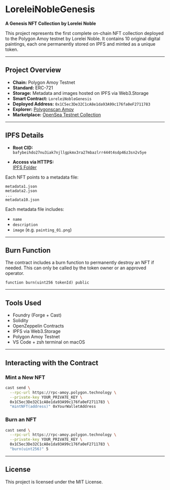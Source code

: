 # LoreleiNobleGenesis

**A Genesis NFT Collection by Lorelei Noble**

This project represents the first complete on-chain NFT collection deployed to the Polygon Amoy testnet by Lorelei Noble. It contains 10 original digital paintings, each one permanently stored on IPFS and minted as a unique token.

---

## Project Overview

- **Chain:** Polygon Amoy Testnet  
- **Standard:** ERC-721  
- **Storage:** Metadata and images hosted on IPFS via Web3.Storage  
- **Smart Contract:** `LoreleiNobleGenesis`  
- **Deployed Address:** `0x1C5ec3De32C1cA8e1da93A99c176fa0eF2711783`  
- **Explorer:** [Polygonscan Amoy](https://amoy.polygonscan.com/address/0x1C5ec3De32C1cA8e1da93A99c176fa0eF2711783)  
- **Marketplace:** [OpenSea Testnet Collection](https://testnets.opensea.io/assets/amoy/0x1C5ec3De32C1cA8e1da93A99c176fa0eF2711783/1)

---

## IPFS Details

- **Root CID:**  
  `bafybeihdo27nu3iak7njllgpkmx3ra27mbazlrr444t4sdp46z3sn2v5ye`

- **Access via HTTPS:**  
  [IPFS Folder](https://bafybeihdo27nu3iak7njllgpkmx3ra27mbazlrr444t4sdp46z3sn2v5ye.ipfs.w3s.link/)

Each NFT points to a metadata file:
```
metadata1.json  
metadata2.json  
...  
metadata10.json
```

Each metadata file includes:
- `name`
- `description`
- `image` (e.g. `painting_01.png`)

---

## Burn Function

The contract includes a burn function to permanently destroy an NFT if needed. This can only be called by the token owner or an approved operator.

```solidity
function burn(uint256 tokenId) public
```

---

## Tools Used

- Foundry (Forge + Cast)
- Solidity
- OpenZeppelin Contracts
- IPFS via Web3.Storage
- Polygon Amoy Testnet
- VS Code + zsh terminal on macOS

---

## Interacting with the Contract

### Mint a New NFT

```bash
cast send \
  --rpc-url https://rpc-amoy.polygon.technology \
  --private-key YOUR_PRIVATE_KEY \
  0x1C5ec3De32C1cA8e1da93A99c176fa0eF2711783 \
  "mintNFT(address)" 0xYourWalletAddress
```

### Burn an NFT

```bash
cast send \
  --rpc-url https://rpc-amoy.polygon.technology \
  --private-key YOUR_PRIVATE_KEY \
  0x1C5ec3De32C1cA8e1da93A99c176fa0eF2711783 \
  "burn(uint256)" 5
```

---

## License

This project is licensed under the MIT License.
